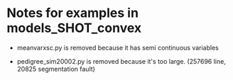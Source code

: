 # Notes for examples in models_SHOT_convex

- meanvarxsc.py is removed because it has semi continuous variables

- pedigree_sim20002.py is removed because it's too large. (257696 line, 20825 segmentation fault) 
